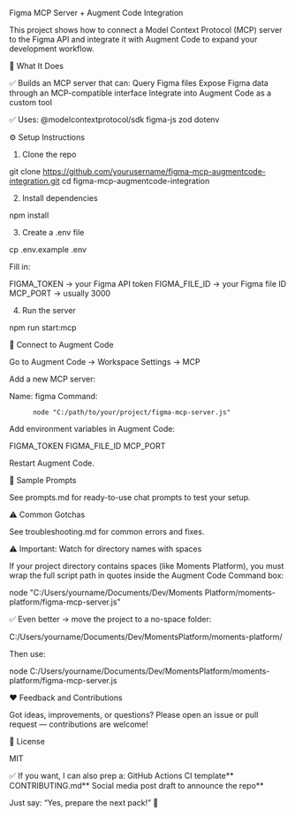 Figma MCP Server + Augment Code Integration

This project shows how to connect a Model Context Protocol (MCP) server to the Figma API and integrate it with Augment Code to expand your development workflow.

🚀 What It Does

✅ Builds an MCP server that can:
Query Figma files
Expose Figma data through an MCP-compatible interface
Integrate into Augment Code as a custom tool

✅ Uses:
@modelcontextprotocol/sdk
figma-js
zod
dotenv

⚙ Setup Instructions

1. Clone the repo

git clone https://github.com/yourusername/figma-mcp-augmentcode-integration.git
cd figma-mcp-augmentcode-integration

2. Install dependencies

npm install

3. Create a .env file

cp .env.example .env

Fill in:

FIGMA_TOKEN → your Figma API token
FIGMA_FILE_ID → your Figma file ID
MCP_PORT → usually 3000

4. Run the server

npm run start:mcp

🔗 Connect to Augment Code

Go to Augment Code → Workspace Settings → MCP

Add a new MCP server:

   Name: figma
   Command:

          node "C:/path/to/your/project/figma-mcp-server.js"

Add environment variables in Augment Code:

   FIGMA_TOKEN
   FIGMA_FILE_ID
   MCP_PORT

Restart Augment Code.

💬 Sample Prompts

See prompts.md for ready-to-use chat prompts to test your setup.

⚠ Common Gotchas

See troubleshooting.md for common errors and fixes.

⚠ Important: Watch for directory names with spaces

If your project directory contains spaces (like Moments Platform),
you must wrap the full script path in quotes inside the Augment Code Command box:

node "C:/Users/yourname/Documents/Dev/Moments Platform/moments-platform/figma-mcp-server.js"

✅ Even better → move the project to a no-space folder:

C:/Users/yourname/Documents/Dev/MomentsPlatform/moments-platform/

Then use:

node C:/Users/yourname/Documents/Dev/MomentsPlatform/moments-platform/figma-mcp-server.js

❤️ Feedback and Contributions

Got ideas, improvements, or questions?
Please open an issue or pull request — contributions are welcome!

📄 License

MIT


✅ If you want, I can also prep a:
GitHub Actions CI template**
CONTRIBUTING.md**
Social media post draft to announce the repo**

Just say: “Yes, prepare the next pack!” 🚀

          
